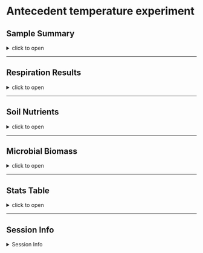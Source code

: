 Antecedent temperature experiment
================

## Sample Summary

<details>
<summary>
click to open
</summary>

Soils from northwest Alaska were homogenized and pre-incubated at -2 and
-6 degrees Celsius for three months after which they were incubated at
2,4,6,8,10 degrees Celsius for one week. After the week long incubation
soils were extracted using 0.5M K2SO4, and chloroform extracted to
measure microbial biomass and nutrient concentrations. Sub-samples were
also sent to PNNL for more comprehensive analysis of organic matter
using FTICR, NMR, GC-MS and LC-MS techniques. Lipidomics were also
performed to ascertain if there were any significant shifts lipids.

| Replicate | Date       | Pre.incubation | Incubation.ID | Incubation.temperauture | ID              | UUID                                 |
|----------:|:-----------|---------------:|:--------------|:------------------------|:----------------|:-------------------------------------|
|         1 | 11/18/2022 |             -2 | A             | 2                       | A-2-1           | 8656c258-a0e4-4755-81ed-f1d862112621 |
|         2 | 11/18/2022 |             -2 | A             | 2                       | A-2-2           | 04cbe581-cd60-44ff-8322-e3c9d0f83b9b |
|         3 | 11/18/2022 |             -2 | A             | 2                       | A-2-3           | 5476356e-c64f-4057-80c1-f75c811fd36e |
|         1 | 11/18/2022 |             -6 | A             | 2                       | A-6-1           | 23e00139-06b9-4e24-9999-02f36c313389 |
|         2 | 11/18/2022 |             -6 | A             | 2                       | A-6-2           | 0377bae3-d808-4dde-a8a3-9b68d5ef26de |
|         3 | 11/18/2022 |             -6 | A             | 2                       | A-6-3           | 537028bc-b721-4650-9b07-7e9a120a86d5 |
|         1 | 11/18/2022 |             -2 | B             | 4                       | B-2-1           | 440dba45-293d-4a1b-bd7e-25ab39357fa2 |
|         2 | 11/18/2022 |             -2 | B             | 4                       | B-2-2           | 8245ad28-be7f-4252-a46d-5fd861c420f5 |
|         3 | 11/18/2022 |             -2 | B             | 4                       | B-2-3           | 1d3baff5-e4c8-4a89-a6c1-8cff831fec47 |
|         1 | 11/18/2022 |             -6 | B             | 4                       | B-6-1           | a045cdb7-4657-4366-ab08-a49b9c9780ae |
|         2 | 11/18/2022 |             -6 | B             | 4                       | B-6-2           | ed8616cf-0423-43c6-a1dd-ec97431309c9 |
|         3 | 11/18/2022 |             -6 | B             | 4                       | B-6-3           | 44e660ac-df81-410a-b264-e345291f1872 |
|         1 | 11/18/2022 |             -2 | C             | 6                       | C-2-1           | dd528c4e-3d60-40c8-b3a6-accce911cbf9 |
|         2 | 11/18/2022 |             -2 | C             | 6                       | C-2-2           | 3efde34c-2e51-4560-bfcb-164de36e563e |
|         3 | 11/18/2022 |             -2 | C             | 6                       | C-2-3           | 96d60bed-37ab-4d96-818d-e43353b81425 |
|         1 | 11/18/2022 |             -6 | C             | 6                       | C-6-1           | d8d73f99-589b-4559-97b6-107d71c0688c |
|         2 | 11/18/2022 |             -6 | C             | 6                       | C-6-2           | fce12027-06e4-41d8-9c98-645c90cdf058 |
|         3 | 11/18/2022 |             -6 | C             | 6                       | C-6-3           | 580e2f97-ae86-4b45-ae91-5f8be28d57f1 |
|         1 | 11/18/2022 |             -2 | D             | 8                       | D-2-1           | a3edfe91-4286-4ded-9d74-6e59008a0f0b |
|         2 | 11/18/2022 |             -2 | D             | 8                       | D-2-2           | 587708ea-5a51-49ee-b7b2-aaff43016145 |
|         3 | 11/18/2022 |             -2 | D             | 8                       | D-2-3           | 571d8331-5027-49c6-9ee0-362ed7654dc5 |
|         1 | 11/18/2022 |             -6 | D             | 8                       | D-6-1           | 48c5aae9-6684-4f19-bea2-28698eed6d5b |
|         2 | 11/18/2022 |             -6 | D             | 8                       | D-6-2           | dc8d0e75-f57d-4236-9ef5-523c6bd7e2e1 |
|         3 | 11/18/2022 |             -6 | D             | 8                       | D-6-3           | da4b7b0d-51ea-43e9-9db0-768352f0dc52 |
|         1 | 11/18/2022 |             -2 | E             | 10                      | E-2-1           | 51bdcfb0-b98e-4b6d-9271-f857553c99ee |
|         2 | 11/18/2022 |             -2 | E             | 10                      | E-2-2           | 1c00ea1c-ab85-41b9-9713-7f74f1aaa2fb |
|         3 | 11/18/2022 |             -2 | E             | 10                      | E-2-3           | 4270be4e-67fc-4f42-811c-bb85d271bf86 |
|         1 | 11/18/2022 |             -6 | E             | 10                      | E-6-1           | a5f82baa-555e-48ef-bc79-8febae160345 |
|         2 | 11/18/2022 |             -6 | E             | 10                      | E-6-2           | 3bac6092-7564-4731-8411-8b5f2df33f3f |
|         3 | 11/18/2022 |             -6 | E             | 10                      | E-6-3           | cefe1d73-c95e-430f-a38a-130e61f11fc9 |
|         1 | 11/13/2022 |             -2 | Pre           | Pre                     | Pre-2-1         | 0301b210-e061-4847-8236-55b4604e86b9 |
|         2 | 11/13/2022 |             -2 | Pre           | Pre                     | Pre-2-2         | d07b9001-0b93-4a1a-92b7-70b238a58a2c |
|         3 | 11/13/2022 |             -2 | Pre           | Pre                     | Pre-2-3         | 392fb7a7-e664-482e-90e7-87a2b5fbaa6e |
|         1 | 11/13/2022 |             -6 | Pre           | Pre                     | Pre-6-1         | 504ecbd1-d7bc-4c8f-9ec9-1d345bff218d |
|         2 | 11/13/2022 |             -6 | Pre           | Pre                     | Pre-6-2         | a389c91b-9593-4b0f-84e7-b911e099c3e3 |
|         3 | 11/13/2022 |             -6 | Pre           | Pre                     | Pre-6-3         | dec78bde-1a26-4368-a537-5b480888b90b |
|        NA |            |             NA |               |                         | Source material | e6b98a07-c63b-47a7-b872-e99320205b34 |

</details>

------------------------------------------------------------------------

## Respiration Results

<details>
<summary>
click to open
</summary>

Respiration measurements were taken daily during the incubation using a
Li-850 bench top respiration unit. Below are the respiration rates for
each sample, as well as the calculates accumulative respiration
rates.linear models are also drawn in represented color, with 95%
confidence interval.

![](AntecedentTemp_report_files/figure-gfm/unnamed-chunk-1-1.png)<!-- -->![](AntecedentTemp_report_files/figure-gfm/unnamed-chunk-1-2.png)<!-- -->![](AntecedentTemp_report_files/figure-gfm/unnamed-chunk-1-3.png)<!-- -->![](AntecedentTemp_report_files/figure-gfm/unnamed-chunk-1-4.png)<!-- -->

</details>

------------------------------------------------------------------------

## Soil Nutrients

<details>
<summary>
click to open
</summary>

Soil K2SO4 extracts were utilized to measure ammonium, Nitrate, Total
free primary amines, phosphate, Total reducing sugars. Below are the
concentration data. An asterisks indicates a significant (p\<= 0.05)
difference in pre-incubation temperature.

![](AntecedentTemp_report_files/figure-gfm/unnamed-chunk-2-1.png)<!-- -->![](AntecedentTemp_report_files/figure-gfm/unnamed-chunk-2-2.png)<!-- -->![](AntecedentTemp_report_files/figure-gfm/unnamed-chunk-2-3.png)<!-- -->![](AntecedentTemp_report_files/figure-gfm/unnamed-chunk-2-4.png)<!-- -->![](AntecedentTemp_report_files/figure-gfm/unnamed-chunk-2-5.png)<!-- -->![](AntecedentTemp_report_files/figure-gfm/unnamed-chunk-2-6.png)<!-- -->![](AntecedentTemp_report_files/figure-gfm/unnamed-chunk-2-7.png)<!-- -->
</details>

------------------------------------------------------------------------

## Microbial Biomass

<details>
<summary>
click to open
</summary>

Soil K2SO4 extracts were utilized to measure ammonium, Nitrate, Total
free primary amines, phosphate, Total reducing sugars. Below is the
concentration data.An asterisks indicates a significant (p\<= 0.05)
difference in pre-incubation temperature.

![](AntecedentTemp_report_files/figure-gfm/unnamed-chunk-3-1.png)<!-- -->![](AntecedentTemp_report_files/figure-gfm/unnamed-chunk-3-2.png)<!-- -->![](AntecedentTemp_report_files/figure-gfm/unnamed-chunk-3-3.png)<!-- -->
</details>

------------------------------------------------------------------------

## Stats Table

<details>
<summary>
click to open
</summary>

Respiration rates were assessed using a Linear Mixed-Effects Models (lme
function from package nlme). Incubation day, incubation temperature, and
preincubation temperature were all shown to be significant. See table
below for p-values. Microbial biomass, TRS, and nutrients from terminal
extractions were assessed for incubation temperatures using an anova
analysis with interaction effects. TRS showed significant variation with
Incubation temperature, pre-incubation temperature, and interaction.
Microbial biomass carbon also showed significant variation with
pre-incubation temperature, but not incubation temperature. All
nutrients had no significant variation.

    ## $`Respiration statistics: anova(lme(Res ~ JD2 + Inc_temp + pre_inc,random = ~1|Sample_ID))`
    ## 
    ## 
    ##                numDF   denDF      F-value     p-value
    ## ------------  ------  ------  -----------  ----------
    ## (Intercept)        1     149   673.355930   0.0000000
    ## JD2                1     149    40.135389   0.0000000
    ## Inc_temp           1      27    91.448720   0.0000000
    ## pre_inc            1      27     6.956082   0.0136884
    ## 
    ## $diffres
    ## 
    ## 
    ## Table: Difference in cumulative respiration between pre incubation temperatures
    ## 
    ##  Inc_temp         -6          -2       Diff
    ## ---------  ---------  ----------  ---------
    ##         2   105.8210    90.26896   15.55202
    ##         4   148.5354   131.09775   17.43764
    ##         6   184.5535   146.32651   38.22700
    ##         8   233.7851   188.78486   45.00021
    ##        10   333.6863   261.20783   72.47846
    ## 
    ## $LastRES_aov
    ##             Df Sum Sq Mean Sq F value   Pr(>F)    
    ## pre_inc      1  10682   10682   22.84 5.51e-05 ***
    ## Inc_temp     1 132694  132694  283.75 7.53e-16 ***
    ## Residuals   27  12627     468                     
    ## ---
    ## Signif. codes:  0 '***' 0.001 '**' 0.01 '*' 0.05 '.' 0.1 ' ' 1
    ## 
    ## $`ANOVA Nutrients and Microbial biomass: aov(conc ~ pre_inc*Inc_temp)`
    ## 
    ## 
    ## Table: Extraction ANOVA results
    ## 
    ## analyte   term                df          sumsq         meansq    statistic     p.value  asterisk 
    ## --------  -----------------  ---  -------------  -------------  -----------  ----------  ---------
    ## FTN       pre_inc              2   1.374035e+04   6.870176e+03    6.4166775   0.0061033  *        
    ## FTN       Inc_temp             5   4.117262e+03   8.234524e+02    0.7690965   0.5816130  NA       
    ## FTN       pre_inc:Inc_temp     5   1.826049e+03   3.652098e+02    0.3411024   0.8826260  NA       
    ## FTN       Residuals           23   2.462552e+04   1.070675e+03           NA          NA  NA       
    ## FTOC      pre_inc              2   7.359999e+04   3.680000e+04    4.7447137   0.0188294  *        
    ## FTOC      Inc_temp             5   1.137154e+05   2.274309e+04    2.9323218   0.0343222  *        
    ## FTOC      pre_inc:Inc_temp     5   3.894616e+04   7.789231e+03    1.0042847   0.4374559  NA       
    ## FTOC      Residuals           23   1.783880e+05   7.755999e+03           NA          NA  NA       
    ## MBC       pre_inc              2   1.202135e+05   6.010674e+04    5.1910967   0.0137863  *        
    ## MBC       Inc_temp             5   1.371886e+05   2.743773e+04    2.3696491   0.0712674  NA       
    ## MBC       pre_inc:Inc_temp     5   5.070313e+04   1.014063e+04    0.8757914   0.5126424  NA       
    ## MBC       Residuals           23   2.663127e+05   1.157881e+04           NA          NA  NA       
    ## MBN       pre_inc              2   7.126838e+03   3.563419e+03    2.8206592   0.0802510  NA       
    ## MBN       Inc_temp             5   2.074324e+03   4.148649e+02    0.3283903   0.8906130  NA       
    ## MBN       pre_inc:Inc_temp     5   3.892345e+03   7.784691e+02    0.6162048   0.6886524  NA       
    ## MBN       Residuals           23   2.905655e+04   1.263328e+03           NA          NA  NA       
    ## NH4       pre_inc              2   2.146117e+00   1.073059e+00    0.9493991   0.4016231  NA       
    ## NH4       Inc_temp             5   4.072849e+00   8.145698e-01    0.7206986   0.6146177  NA       
    ## NH4       pre_inc:Inc_temp     5   9.671207e-01   1.934241e-01    0.1711339   0.9706936  NA       
    ## NH4       Residuals           23   2.599576e+01   1.130250e+00           NA          NA  NA       
    ## NO3       pre_inc              2   2.242756e+02   1.121378e+02    2.9983485   0.0696405  NA       
    ## NO3       Inc_temp             5   2.223114e+02   4.446229e+01    1.1888359   0.3452741  NA       
    ## NO3       pre_inc:Inc_temp     5   6.752124e+01   1.350425e+01    0.3610776   0.8697562  NA       
    ## NO3       Residuals           23   8.601966e+02   3.739985e+01           NA          NA  NA       
    ## PO4       pre_inc              2   2.504600e-03   1.252300e-03    0.0597511   0.9421447  NA       
    ## PO4       Inc_temp             5   9.523150e-02   1.904630e-02    0.9087411   0.4925102  NA       
    ## PO4       pre_inc:Inc_temp     5   3.795490e-02   7.591000e-03    0.3621820   0.8690340  NA       
    ## PO4       Residuals           23   4.820571e-01   2.095900e-02           NA          NA  NA       
    ## TFPA      pre_inc              2   4.188969e+02   2.094485e+02    0.3780633   0.6893668  NA       
    ## TFPA      Inc_temp             5   6.149137e+03   1.229827e+03    2.2198899   0.0869289  NA       
    ## TFPA      pre_inc:Inc_temp     5   4.486744e+02   8.973488e+01    0.1619752   0.9739754  NA       
    ## TFPA      Residuals           23   1.274209e+04   5.540037e+02           NA          NA  NA       
    ## TN        pre_inc              2   9.744179e+03   4.872089e+03   23.0230379   0.0000032  *        
    ## TN        Inc_temp             5   5.353449e+02   1.070690e+02    0.5059540   0.7687186  NA       
    ## TN        pre_inc:Inc_temp     5   1.340024e+03   2.680048e+02    1.2664557   0.3118854  NA       
    ## TN        Residuals           23   4.867214e+03   2.116180e+02           NA          NA  NA       
    ## TOC       pre_inc              2   1.379211e+04   6.896054e+03    2.4475263   0.1087195  NA       
    ## TOC       Inc_temp             5   6.146780e+03   1.229356e+03    0.4363193   0.8185354  NA       
    ## TOC       pre_inc:Inc_temp     5   2.361653e+04   4.723305e+03    1.6763810   0.1803319  NA       
    ## TOC       Residuals           23   6.480389e+04   2.817561e+03           NA          NA  NA       
    ## TRS       pre_inc              2   1.448907e-01   7.244540e-02   42.0381109   0.0000000  *        
    ## TRS       Inc_temp             5   1.822171e-01   3.644340e-02   21.1471412   0.0000001  *        
    ## TRS       pre_inc:Inc_temp     5   1.165281e-01   2.330560e-02   13.5236326   0.0000033  *        
    ## TRS       Residuals           23   3.963650e-02   1.723300e-03           NA          NA  NA       
    ## 
    ## $all_aov
    ## 
    ## 
    ## Table: ANOVA
    ## 
    ## analyte   Inc_temp   term       df          sumsq         meansq    statistic     p.value  asterisk   pre_inc 
    ## --------  ---------  --------  ---  -------------  -------------  -----------  ----------  ---------  --------
    ## FTN       10         pre_inc     1   9.704188e+02   9.704188e+02    1.0086673   0.3720485  NA         -2      
    ## FTN       2          pre_inc     1   5.529072e+01   5.529072e+01    0.0396834   0.8518172  NA         -2      
    ## FTN       4          pre_inc     1   2.986152e+02   2.986152e+02    0.2928154   0.6171500  NA         -2      
    ## FTN       6          pre_inc     1   1.113389e+03   1.113389e+03    1.1433392   0.3451813  NA         -2      
    ## FTN       8          pre_inc     1   1.696253e+01   1.696253e+01    0.0109344   0.9217523  NA         -2      
    ## FTN       Pre        pre_inc     1   1.127396e+03   1.127396e+03    2.3056970   0.2035151  NA         -2      
    ## FTOC      10         pre_inc     1   1.920856e+04   1.920856e+04    5.4031229   0.0807406  NA         -2      
    ## FTOC      2          pre_inc     1   6.554433e+03   6.554433e+03    3.2794098   0.1443938  NA         -2      
    ## FTOC      4          pre_inc     1   1.325938e+03   1.325938e+03    0.0680030   0.8071419  NA         -2      
    ## FTOC      6          pre_inc     1   4.974039e+04   4.974039e+04   15.9326006   0.0162437  *          -2      
    ## FTOC      8          pre_inc     1   1.637648e+04   1.637648e+04    1.1453960   0.3447969  NA         -2      
    ## FTOC      Pre        pre_inc     1   3.756575e+02   3.756575e+02    0.2937685   0.6165971  NA         -2      
    ## MBC       10         pre_inc     1   1.389823e+04   1.389823e+04    1.9848722   0.2316627  NA         -2      
    ## MBC       2          pre_inc     1   1.363457e+04   1.363457e+04    1.1527277   0.3434327  NA         -2      
    ## MBC       4          pre_inc     1   2.841043e+03   2.841043e+03    0.1145369   0.7520553  NA         -2      
    ## MBC       6          pre_inc     1   5.573124e+04   5.573124e+04   29.6434496   0.0055263  *          -2      
    ## MBC       8          pre_inc     1   7.862607e+04   7.862607e+04    3.8526903   0.1211613  NA         -2      
    ## MBC       Pre        pre_inc     1   3.431506e+01   3.431506e+01    0.0123831   0.9167550  NA         -2      
    ## MBN       10         pre_inc     1   1.233809e+03   1.233809e+03    1.2071428   0.3335874  NA         -2      
    ## MBN       2          pre_inc     1   2.139296e+03   2.139296e+03    1.2370392   0.3283795  NA         -2      
    ## MBN       4          pre_inc     1   8.822089e+02   8.822089e+02    1.2989685   0.3180166  NA         -2      
    ## MBN       6          pre_inc     1   2.730024e+03   2.730024e+03    4.7993456   0.0936146  NA         -2      
    ## MBN       8          pre_inc     1   1.983172e+02   1.983172e+02    0.1055512   0.7615490  NA         -2      
    ## MBN       Pre        pre_inc     1   2.234213e+03   2.234213e+03    1.4646347   0.2928175  NA         -2      
    ## NH4       10         pre_inc     1   5.683342e-01   5.683342e-01    0.2529979   0.6414052  NA         -2      
    ## NH4       2          pre_inc     1   7.612635e-01   7.612635e-01    1.5405192   0.2823559  NA         -2      
    ## NH4       4          pre_inc     1   2.492229e-01   2.492229e-01    0.2016086   0.6766778  NA         -2      
    ## NH4       6          pre_inc     1   4.177801e-01   4.177801e-01    0.3469364   0.5875093  NA         -2      
    ## NH4       8          pre_inc     1   1.263096e-01   1.263096e-01    0.1111304   0.7556028  NA         -2      
    ## NH4       Pre        pre_inc     1   1.099181e+00   1.099181e+00    1.4060443   0.3013391  NA         -2      
    ## NO3       10         pre_inc     1   1.141018e+01   1.141018e+01    0.4077239   0.5578544  NA         -2      
    ## NO3       2          pre_inc     1   1.038974e+01   1.038974e+01    0.2907553   0.6183494  NA         -2      
    ## NO3       4          pre_inc     1   2.983945e+01   2.983945e+01    0.6729559   0.4580939  NA         -2      
    ## NO3       6          pre_inc     1   1.554907e+02   1.554907e+02    1.8269956   0.2478633  NA         -2      
    ## NO3       8          pre_inc     1   7.607999e+00   7.607999e+00    0.4375319   0.5444752  NA         -2      
    ## NO3       Pre        pre_inc     1   4.723382e+00   4.723382e+00    0.3050063   0.6101664  NA         -2      
    ## PO4       10         pre_inc     1   1.171390e-02   1.171390e-02    0.3990182   0.5618972  NA         -2      
    ## PO4       2          pre_inc     1   9.147100e-03   9.147100e-03    0.2682536   0.6318337  NA         -2      
    ## PO4       4          pre_inc     1   2.241500e-03   2.241500e-03    0.2457036   0.6461146  NA         -2      
    ## PO4       6          pre_inc     1   5.686900e-03   5.686900e-03    0.4691925   0.5309901  NA         -2      
    ## PO4       8          pre_inc     1   8.714200e-03   8.714200e-03    0.2531989   0.6412767  NA         -2      
    ## PO4       Pre        pre_inc     1   4.029000e-03   4.029000e-03    0.2752604   0.6275571  NA         -2      
    ## TFPA      10         pre_inc     1   1.002549e+02   1.002549e+02    0.1521958   0.7163292  NA         -2      
    ## TFPA      2          pre_inc     1   1.354703e+02   1.354703e+02    0.3576545   0.5820257  NA         -2      
    ## TFPA      4          pre_inc     1   5.460927e+01   5.460927e+01    0.1153671   0.7511998  NA         -2      
    ## TFPA      6          pre_inc     1   1.749194e+01   1.749194e+01    0.0150410   0.9083058  NA         -2      
    ## TFPA      8          pre_inc     1   1.527346e+02   1.527346e+02    0.7731629   0.4288928  NA         -2      
    ## TFPA      Pre        pre_inc     1   3.533799e+01   3.533799e+01    0.0420384   0.8475575  NA         -2      
    ## TN        10         pre_inc     1   1.579319e+01   1.579319e+01    0.1152980   0.7512709  NA         -2      
    ## TN        2          pre_inc     1   1.506740e+03   1.506740e+03   48.1175133   0.0022680  *          -2      
    ## TN        4          pre_inc     1   1.542940e+02   1.542940e+02    1.8952615   0.2406422  NA         -2      
    ## TN        6          pre_inc     1   3.565357e+02   3.565357e+02    0.9268975   0.3901903  NA         -2      
    ## TN        8          pre_inc     1   9.928019e+01   9.928019e+01    1.1578896   0.3424777  NA         -2      
    ## TN        Pre        pre_inc     1   1.874366e+02   1.874366e+02    0.5665436   0.4935086  NA         -2      
    ## TOC       10         pre_inc     1   4.286625e+02   4.286625e+02    0.1547583   0.7140965  NA         -2      
    ## TOC       2          pre_inc     1   1.282193e+03   1.282193e+03    0.2382082   0.6510487  NA         -2      
    ## TOC       4          pre_inc     1   8.048758e+03   8.048758e+03    3.0385624   0.1562622  NA         -2      
    ## TOC       6          pre_inc     1   1.702795e+02   1.702795e+02    0.0639856   0.8127719  NA         -2      
    ## TOC       8          pre_inc     1   2.323575e+04   2.323575e+04   12.0526479   0.0255442  *          -2      
    ## TOC       Pre        pre_inc     1   1.828979e+02   1.828979e+02    0.1837768   0.6902250  NA         -2      
    ## TRS       10         pre_inc     1   2.307700e-03   2.307700e-03    3.5962040   0.1307860  NA         -2      
    ## TRS       2          pre_inc     1   4.489800e-03   4.489800e-03    3.6300889   0.1294484  NA         -2      
    ## TRS       4          pre_inc     1   9.825300e-03   9.825300e-03    1.7912618   0.2517831  NA         -2      
    ## TRS       6          pre_inc     1   1.962000e-03   1.962000e-03    3.2171051   0.1473268  NA         -2      
    ## TRS       8          pre_inc     1   3.718600e-03   3.718600e-03    3.3399134   0.1416310  NA         -2      
    ## TRS       Pre        pre_inc     1   1.403133e-01   1.403133e-01   18.1841703   0.0130091  *          -2      
    ## 
    ## $Dunnett_label_all
    ## 
    ## 
    ## Table: Dunnett test results comparing T0 and pre incubations to all
    ## 
    ## analyte   pre_inc     Incubation.ID         pval  pre   Inc_temp 
    ## --------  ----------  --------------  ----------  ----  ---------
    ## FTN       -2 vs pre   A                0.9979413        2        
    ## FTN       -2 vs pre   B                0.7681905        4        
    ## FTN       -2 vs pre   C                0.6760819        6        
    ## FTN       -2 vs pre   D                0.9965021        8        
    ## FTN       -2 vs pre   E                0.9980328        10       
    ## FTN       -6 vs pre   A                0.6560239        2        
    ## FTN       -6 vs pre   B                0.3715264        4        
    ## FTN       -6 vs pre   C                0.5832674        6        
    ## FTN       -6 vs pre   D                0.4015405        8        
    ## FTN       -6 vs pre   E                0.9914342        10       
    ## FTN       -2 vs T0    A                0.0011579  *     2        
    ## FTN       -2 vs T0    B                0.0001090  *     4        
    ## FTN       -2 vs T0    C                0.0001265  *     6        
    ## FTN       -2 vs T0    D                0.0005455  *     8        
    ## FTN       -2 vs T0    E                0.0043965  *     10       
    ## FTN       -2 vs T0    Pre              0.0153008  *     Pre      
    ## FTN       -6 vs T0    A                0.0010798  *     2        
    ## FTN       -6 vs T0    B                0.0001303  *     4        
    ## FTN       -6 vs T0    C                0.0001549  *     6        
    ## FTN       -6 vs T0    D                0.0004764  *     8        
    ## FTN       -6 vs T0    E                0.0044290  *     10       
    ## FTN       -6 vs T0    Pre              0.0153128  *     Pre      
    ## FTOC      -2 vs pre   A                0.7962177        2        
    ## FTOC      -2 vs pre   B                0.8238421        4        
    ## FTOC      -2 vs pre   C                0.0440257  *     6        
    ## FTOC      -2 vs pre   D                0.1579983        8        
    ## FTOC      -2 vs pre   E                0.9916722        10       
    ## FTOC      -6 vs pre   A                0.9987342        2        
    ## FTOC      -6 vs pre   B                0.3868210        4        
    ## FTOC      -6 vs pre   C                0.9369373        6        
    ## FTOC      -6 vs pre   D                0.7574021        8        
    ## FTOC      -6 vs pre   E                0.7739932        10       
    ## FTOC      -2 vs T0    A                0.7717669        2        
    ## FTOC      -2 vs T0    B                0.2918679        4        
    ## FTOC      -2 vs T0    C                0.0793810        6        
    ## FTOC      -2 vs T0    D                0.1314621        8        
    ## FTOC      -2 vs T0    E                1.0000000        10       
    ## FTOC      -2 vs T0    Pre              0.9994284        Pre      
    ## FTOC      -6 vs T0    A                0.7717901        2        
    ## FTOC      -6 vs T0    B                0.2922484        4        
    ## FTOC      -6 vs T0    C                0.0793801        6        
    ## FTOC      -6 vs T0    D                0.1314310        8        
    ## FTOC      -6 vs T0    E                1.0000000        10       
    ## FTOC      -6 vs T0    Pre              0.9994286        Pre      
    ## MBC       -2 vs pre   A                0.7994171        2        
    ## MBC       -2 vs pre   B                0.5890417        4        
    ## MBC       -2 vs pre   C                0.1497852        6        
    ## MBC       -2 vs pre   D                0.0716158        8        
    ## MBC       -2 vs pre   E                0.9972871        10       
    ## MBC       -6 vs pre   A                1.0000000        2        
    ## MBC       -6 vs pre   B                0.7529607        4        
    ## MBC       -6 vs pre   C                0.9976522        6        
    ## MBC       -6 vs pre   D                0.9946301        8        
    ## MBC       -6 vs pre   E                0.8993364        10       
    ## MBC       -2 vs T0    A                0.9736075        2        
    ## MBC       -2 vs T0    B                0.5470266        4        
    ## MBC       -2 vs T0    C                0.4042268        6        
    ## MBC       -2 vs T0    D                0.2480643        8        
    ## MBC       -2 vs T0    E                0.9998140        10       
    ## MBC       -2 vs T0    Pre              1.0000000        Pre      
    ## MBC       -6 vs T0    A                0.9736156        2        
    ## MBC       -6 vs T0    B                0.5469190        4        
    ## MBC       -6 vs T0    C                0.4043105        6        
    ## MBC       -6 vs T0    D                0.2483009        8        
    ## MBC       -6 vs T0    E                0.9998143        10       
    ## MBC       -6 vs T0    Pre              1.0000000        Pre      
    ## MBN       -2 vs pre   A                0.9603288        2        
    ## MBN       -2 vs pre   B                0.9438618        4        
    ## MBN       -2 vs pre   C                0.7635565        6        
    ## MBN       -2 vs pre   D                0.9987577        8        
    ## MBN       -2 vs pre   E                0.9999821        10       
    ## MBN       -6 vs pre   A                0.9424309        2        
    ## MBN       -6 vs pre   B                0.6471013        4        
    ## MBN       -6 vs pre   C                0.8185986        6        
    ## MBN       -6 vs pre   D                0.4536713        8        
    ## MBN       -6 vs pre   E                0.9842675        10       
    ## MBN       -2 vs T0    A                0.4547279        2        
    ## MBN       -2 vs T0    B                0.2636467        4        
    ## MBN       -2 vs T0    C                0.2357440        6        
    ## MBN       -2 vs T0    D                0.4766521        8        
    ## MBN       -2 vs T0    E                0.7313977        10       
    ## MBN       -2 vs T0    Pre              0.9286402        Pre      
    ## MBN       -6 vs T0    A                0.4547370        2        
    ## MBN       -6 vs T0    B                0.2639751        4        
    ## MBN       -6 vs T0    C                0.2359799        6        
    ## MBN       -6 vs T0    D                0.4765882        8        
    ## MBN       -6 vs T0    E                0.7314265        10       
    ## MBN       -6 vs T0    Pre              0.9286234        Pre      
    ## NH4       -2 vs pre   A                0.9995384        2        
    ## NH4       -2 vs pre   B                0.9581902        4        
    ## NH4       -2 vs pre   C                0.9999902        6        
    ## NH4       -2 vs pre   D                0.9942139        8        
    ## NH4       -2 vs pre   E                0.7215188        10       
    ## NH4       -6 vs pre   A                0.9948835        2        
    ## NH4       -6 vs pre   B                0.7334408        4        
    ## NH4       -6 vs pre   C                0.9988618        6        
    ## NH4       -6 vs pre   D                0.8326838        8        
    ## NH4       -6 vs pre   E                0.5844485        10       
    ## NH4       -2 vs T0    A                0.3653934        2        
    ## NH4       -2 vs T0    B                0.8657237        4        
    ## NH4       -2 vs T0    C                0.2262959        6        
    ## NH4       -2 vs T0    D                0.3523098        8        
    ## NH4       -2 vs T0    E                0.9973346        10       
    ## NH4       -2 vs T0    Pre              0.1816059        Pre      
    ## NH4       -6 vs T0    A                0.3657852        2        
    ## NH4       -6 vs T0    B                0.8657226        4        
    ## NH4       -6 vs T0    C                0.2262874        6        
    ## NH4       -6 vs T0    D                0.3523428        8        
    ## NH4       -6 vs T0    E                0.9973352        10       
    ## NH4       -6 vs T0    Pre              0.1816166        Pre      
    ## NO3       -2 vs pre   A                0.9962806        2        
    ## NO3       -2 vs pre   B                0.9779561        4        
    ## NO3       -2 vs pre   C                0.9033214        6        
    ## NO3       -2 vs pre   D                0.9714382        8        
    ## NO3       -2 vs pre   E                0.7132988        10       
    ## NO3       -6 vs pre   A                0.9998735        2        
    ## NO3       -6 vs pre   B                0.7489561        4        
    ## NO3       -6 vs pre   C                0.8231929        6        
    ## NO3       -6 vs pre   D                0.9486330        8        
    ## NO3       -6 vs pre   E                0.5939799        10       
    ## NO3       -2 vs T0    A                0.9995940        2        
    ## NO3       -2 vs T0    B                0.3616761        4        
    ## NO3       -2 vs T0    C                0.9353890        6        
    ## NO3       -2 vs T0    D                0.5144187        8        
    ## NO3       -2 vs T0    E                0.1398577        10       
    ## NO3       -2 vs T0    Pre              0.9690962        Pre      
    ## NO3       -6 vs T0    A                0.9995935        2        
    ## NO3       -6 vs T0    B                0.3614356        4        
    ## NO3       -6 vs T0    C                0.9353961        6        
    ## NO3       -6 vs T0    D                0.5143105        8        
    ## NO3       -6 vs T0    E                0.1399355        10       
    ## NO3       -6 vs T0    Pre              0.9690942        Pre      
    ## PO4       -2 vs pre   A                0.9598565        2        
    ## PO4       -2 vs pre   B                0.9577298        4        
    ## PO4       -2 vs pre   C                0.9999999        6        
    ## PO4       -2 vs pre   D                0.9962457        8        
    ## PO4       -2 vs pre   E                0.9040593        10       
    ## PO4       -6 vs pre   A                0.9896203        2        
    ## PO4       -6 vs pre   B                0.4902208        4        
    ## PO4       -6 vs pre   C                0.8111585        6        
    ## PO4       -6 vs pre   D                0.9164301        8        
    ## PO4       -6 vs pre   E                0.9771024        10       
    ## PO4       -2 vs T0    A                0.8712547        2        
    ## PO4       -2 vs T0    B                0.9999761        4        
    ## PO4       -2 vs T0    C                0.7960811        6        
    ## PO4       -2 vs T0    D                0.5392562        8        
    ## PO4       -2 vs T0    E                0.9486926        10       
    ## PO4       -2 vs T0    Pre              0.3888164        Pre      
    ## PO4       -6 vs T0    A                0.8711275        2        
    ## PO4       -6 vs T0    B                0.9999761        4        
    ## PO4       -6 vs T0    C                0.7961329        6        
    ## PO4       -6 vs T0    D                0.5390815        8        
    ## PO4       -6 vs T0    E                0.9486882        10       
    ## PO4       -6 vs T0    Pre              0.3891995        Pre      
    ## TFPA      -2 vs pre   A                0.6773760        2        
    ## TFPA      -2 vs pre   B                0.9748824        4        
    ## TFPA      -2 vs pre   C                0.6027642        6        
    ## TFPA      -2 vs pre   D                0.9379049        8        
    ## TFPA      -2 vs pre   E                0.4642096        10       
    ## TFPA      -6 vs pre   A                0.5750847        2        
    ## TFPA      -6 vs pre   B                0.9694025        4        
    ## TFPA      -6 vs pre   C                0.8846922        6        
    ## TFPA      -6 vs pre   D                0.9999960        8        
    ## TFPA      -6 vs pre   E                0.4214289        10       
    ## TFPA      -2 vs T0    A                0.1496490        2        
    ## TFPA      -2 vs T0    B                0.6860061        4        
    ## TFPA      -2 vs T0    C                0.2578813        6        
    ## TFPA      -2 vs T0    D                0.9163924        8        
    ## TFPA      -2 vs T0    E                0.0619437        10       
    ## TFPA      -2 vs T0    Pre              0.9980040        Pre      
    ## TFPA      -6 vs T0    A                0.1496100        2        
    ## TFPA      -6 vs T0    B                0.6860304        4        
    ## TFPA      -6 vs T0    C                0.2580943        6        
    ## TFPA      -6 vs T0    D                0.9163631        8        
    ## TFPA      -6 vs T0    E                0.0619279        10       
    ## TFPA      -6 vs T0    Pre              0.9980049        Pre      
    ## TN        -2 vs pre   A                0.9259280        2        
    ## TN        -2 vs pre   B                0.9209413        4        
    ## TN        -2 vs pre   C                0.9997501        6        
    ## TN        -2 vs pre   D                0.5477260        8        
    ## TN        -2 vs pre   E                0.9931486        10       
    ## TN        -6 vs pre   A                0.5232559        2        
    ## TN        -6 vs pre   B                0.7784432        4        
    ## TN        -6 vs pre   C                0.8763919        6        
    ## TN        -6 vs pre   D                0.9994300        8        
    ## TN        -6 vs pre   E                0.9958018        10       
    ## TN        -2 vs T0    A                0.0010009  *     2        
    ## TN        -2 vs T0    B                0.0001245  *     4        
    ## TN        -2 vs T0    C                0.0003673  *     6        
    ## TN        -2 vs T0    D                0.0001178  *     8        
    ## TN        -2 vs T0    E                0.0009335  *     10       
    ## TN        -2 vs T0    Pre              0.0012234  *     Pre      
    ## TN        -6 vs T0    A                0.0008672  *     2        
    ## TN        -6 vs T0    B                0.0001464  *     4        
    ## TN        -6 vs T0    C                0.0003350  *     6        
    ## TN        -6 vs T0    D                0.0002123  *     8        
    ## TN        -6 vs T0    E                0.0011472  *     10       
    ## TN        -6 vs T0    Pre              0.0011630  *     Pre      
    ## TOC       -2 vs pre   A                0.9813098        2        
    ## TOC       -2 vs pre   B                0.5937603        4        
    ## TOC       -2 vs pre   C                1.0000000        6        
    ## TOC       -2 vs pre   D                0.1714814        8        
    ## TOC       -2 vs pre   E                1.0000000        10       
    ## TOC       -6 vs pre   A                0.9874485        2        
    ## TOC       -6 vs pre   B                0.9344477        4        
    ## TOC       -6 vs pre   C                0.9792103        6        
    ## TOC       -6 vs pre   D                0.7923686        8        
    ## TOC       -6 vs pre   E                0.9998896        10       
    ## TOC       -2 vs T0    A                0.9924591        2        
    ## TOC       -2 vs T0    B                0.9999973        4        
    ## TOC       -2 vs T0    C                0.9138902        6        
    ## TOC       -2 vs T0    D                0.9996461        8        
    ## TOC       -2 vs T0    E                0.9966912        10       
    ## TOC       -2 vs T0    Pre              0.9884523        Pre      
    ## TOC       -6 vs T0    A                0.9924580        2        
    ## TOC       -6 vs T0    B                0.9999973        4        
    ## TOC       -6 vs T0    C                0.9138572        6        
    ## TOC       -6 vs T0    D                0.9996463        8        
    ## TOC       -6 vs T0    E                0.9966866        10       
    ## TOC       -6 vs T0    Pre              0.9884551        Pre      
    ## TRS       -2 vs pre   A                0.9999005        2        
    ## TRS       -2 vs pre   B                0.9999962        4        
    ## TRS       -2 vs pre   C                0.9970319        6        
    ## TRS       -2 vs pre   D                0.3957445        8        
    ## TRS       -2 vs pre   E                0.0646227        10       
    ## TRS       -6 vs pre   A                0.0000222  *     2        
    ## TRS       -6 vs pre   B                0.0000685  *     4        
    ## TRS       -6 vs pre   C                0.0000028  *     6        
    ## TRS       -6 vs pre   D                0.0000001  *     8        
    ## TRS       -6 vs pre   E                0.0000000  *     10       
    ## TRS       -2 vs T0    A                0.0063099  *     2        
    ## TRS       -2 vs T0    B                0.0063384  *     4        
    ## TRS       -2 vs T0    C                0.0010625  *     6        
    ## TRS       -2 vs T0    D                0.0000725  *     8        
    ## TRS       -2 vs T0    E                0.0000011  *     10       
    ## TRS       -2 vs T0    Pre              0.4923386        Pre      
    ## TRS       -6 vs T0    A                0.0062211  *     2        
    ## TRS       -6 vs T0    B                0.0065978  *     4        
    ## TRS       -6 vs T0    C                0.0010270  *     6        
    ## TRS       -6 vs T0    D                0.0000558  *     8        
    ## TRS       -6 vs T0    E                0.0000007  *     10       
    ## TRS       -6 vs T0    Pre              0.4925597        Pre      
    ## 
    ## $all_aov3
    ## 
    ## 
    ## Table: Extraction ANOVA results nutrients and TRS
    ## 
    ## analyte   term                df          sumsq         meansq    statistic     p.value  asterisk 
    ## --------  -----------------  ---  -------------  -------------  -----------  ----------  ---------
    ## NH4       pre_inc              2   2.146117e+00      1.0730587    0.9493991   0.4016231  NA       
    ## NH4       Inc_temp             5   4.072849e+00      0.8145698    0.7206986   0.6146177  NA       
    ## NH4       pre_inc:Inc_temp     5   9.671207e-01      0.1934241    0.1711339   0.9706936  NA       
    ## NH4       Residuals           23   2.599576e+01      1.1302503           NA          NA  NA       
    ## NO3       pre_inc              2   2.242756e+02    112.1377965    2.9983485   0.0696405  NA       
    ## NO3       Inc_temp             5   2.223114e+02     44.4622878    1.1888359   0.3452741  NA       
    ## NO3       pre_inc:Inc_temp     5   6.752124e+01     13.5042488    0.3610776   0.8697562  NA       
    ## NO3       Residuals           23   8.601966e+02     37.3998535           NA          NA  NA       
    ## PO4       pre_inc              2   2.504600e-03      0.0012523    0.0597511   0.9421447  NA       
    ## PO4       Inc_temp             5   9.523150e-02      0.0190463    0.9087411   0.4925102  NA       
    ## PO4       pre_inc:Inc_temp     5   3.795490e-02      0.0075910    0.3621820   0.8690340  NA       
    ## PO4       Residuals           23   4.820571e-01      0.0209590           NA          NA  NA       
    ## TFPA      pre_inc              2   4.188969e+02    209.4484748    0.3780633   0.6893668  NA       
    ## TFPA      Inc_temp             5   6.149137e+03   1229.8273211    2.2198899   0.0869289  NA       
    ## TFPA      pre_inc:Inc_temp     5   4.486744e+02     89.7348786    0.1619752   0.9739754  NA       
    ## TFPA      Residuals           23   1.274209e+04    554.0037414           NA          NA  NA       
    ## TRS       pre_inc              2   1.448907e-01      0.0724454   42.0381109   0.0000000  *        
    ## TRS       Inc_temp             5   1.822171e-01      0.0364434   21.1471412   0.0000001  *        
    ## TRS       pre_inc:Inc_temp     5   1.165281e-01      0.0233056   13.5236326   0.0000033  *        
    ## TRS       Residuals           23   3.963650e-02      0.0017233           NA          NA  NA       
    ## 
    ## $all_aov4
    ## 
    ## 
    ## Table: Extraction ANOVA results microbial biomass
    ## 
    ## analyte   term                df        sumsq       meansq   statistic     p.value  asterisk 
    ## --------  -----------------  ---  -----------  -----------  ----------  ----------  ---------
    ## MBC       pre_inc              2   120213.484   60106.7422   5.1910967   0.0137863  *        
    ## MBC       Inc_temp             5   137188.626   27437.7252   2.3696491   0.0712674  NA       
    ## MBC       pre_inc:Inc_temp     5    50703.129   10140.6258   0.8757914   0.5126424  NA       
    ## MBC       Residuals           23   266312.717   11578.8138          NA          NA  NA       
    ## MBN       pre_inc              2     7126.838    3563.4189   2.8206592   0.0802510  NA       
    ## MBN       Inc_temp             5     2074.324     414.8649   0.3283903   0.8906130  NA       
    ## MBN       pre_inc:Inc_temp     5     3892.345     778.4691   0.6162048   0.6886524  NA       
    ## MBN       Residuals           23    29056.553    1263.3284          NA          NA  NA

</details>

------------------------------------------------------------------------

## Session Info

<details>
<summary>
Session Info
</summary>

Date run: 2024-02-01

    ## R version 4.3.2 (2023-10-31 ucrt)
    ## Platform: x86_64-w64-mingw32/x64 (64-bit)
    ## Running under: Windows 11 x64 (build 22621)
    ## 
    ## Matrix products: default
    ## 
    ## 
    ## locale:
    ## [1] LC_COLLATE=English_United States.utf8 
    ## [2] LC_CTYPE=English_United States.utf8   
    ## [3] LC_MONETARY=English_United States.utf8
    ## [4] LC_NUMERIC=C                          
    ## [5] LC_TIME=English_United States.utf8    
    ## 
    ## time zone: America/Los_Angeles
    ## tzcode source: internal
    ## 
    ## attached base packages:
    ## [1] grid      stats     graphics  grDevices utils     datasets  methods  
    ## [8] base     
    ## 
    ## other attached packages:
    ##  [1] ropls_1.34.0        trelliscopejs_0.2.6 pmartR_2.4.1       
    ##  [4] agricolae_1.3-7     knitr_1.45          nlme_3.1-163       
    ##  [7] cowplot_1.1.1       ggpubr_0.6.0        janitor_2.2.0      
    ## [10] pracma_2.4.4        reshape2_1.4.4      ggbiplot_0.55      
    ## [13] scales_1.3.0        plyr_1.8.9          vegan_2.6-4        
    ## [16] lattice_0.21-9      permute_0.9-7       lubridate_1.9.3    
    ## [19] forcats_1.0.0       stringr_1.5.1       dplyr_1.1.4        
    ## [22] purrr_1.0.2         readr_2.1.4         tidyr_1.3.0        
    ## [25] tibble_3.2.1        ggplot2_3.4.4       tidyverse_2.0.0    
    ## [28] tarchetypes_0.7.9   targets_1.3.2      
    ## 
    ## loaded via a namespace (and not attached):
    ##  [1] bitops_1.0-7                polynom_1.4-1              
    ##  [3] MultiDataSet_1.30.0         rlang_1.1.2                
    ##  [5] magrittr_2.0.3              snakecase_0.11.1           
    ##  [7] matrixStats_1.2.0           compiler_4.3.2             
    ##  [9] mgcv_1.9-0                  callr_3.7.3                
    ## [11] vctrs_0.6.4                 pkgconfig_2.0.3            
    ## [13] crayon_1.5.2                fastmap_1.1.1              
    ## [15] XVector_0.42.0              backports_1.4.1            
    ## [17] labeling_0.4.3              utf8_1.2.4                 
    ## [19] rmarkdown_2.25              tzdb_0.4.0                 
    ## [21] ps_1.7.5                    MultiAssayExperiment_1.28.0
    ## [23] xfun_0.41                   zlibbioc_1.48.0            
    ## [25] GenomeInfoDb_1.38.5         jsonlite_1.8.8             
    ## [27] progress_1.2.2              highr_0.10                 
    ## [29] DelayedArray_0.28.0         broom_1.0.5                
    ## [31] parallel_4.3.2              prettyunits_1.2.0          
    ## [33] cluster_2.1.4               R6_2.5.1                   
    ## [35] DistributionUtils_0.6-1     stringi_1.8.2              
    ## [37] limma_3.58.1                car_3.1-2                  
    ## [39] GenomicRanges_1.54.1        Rcpp_1.0.11                
    ## [41] SummarizedExperiment_1.32.0 iterators_1.0.14           
    ## [43] base64enc_0.1-3             IRanges_2.36.0             
    ## [45] Matrix_1.6-1.1              splines_4.3.2              
    ## [47] igraph_1.5.1                timechange_0.2.0           
    ## [49] tidyselect_1.2.0            rstudioapi_0.15.0          
    ## [51] abind_1.4-5                 yaml_2.3.7                 
    ## [53] AlgDesign_1.2.1             codetools_0.2-19           
    ## [55] processx_3.8.2              Biobase_2.62.0             
    ## [57] withr_2.5.2                 evaluate_0.23              
    ## [59] mclust_6.0.1                pillar_1.9.0               
    ## [61] MatrixGenerics_1.14.0       carData_3.0-5              
    ## [63] checkmate_2.3.0             foreach_1.5.2              
    ## [65] stats4_4.3.2                generics_0.1.3             
    ## [67] RCurl_1.98-1.14             hms_1.1.3                  
    ## [69] S4Vectors_0.40.2            munsell_0.5.0              
    ## [71] calibrate_1.7.7             base64url_1.4              
    ## [73] glue_1.6.2                  tools_4.3.2                
    ## [75] data.table_1.14.8           webshot_0.5.5              
    ## [77] ggsignif_0.6.4              fs_1.6.3                   
    ## [79] colorspace_2.1-0            GenomeInfoDbData_1.2.11    
    ## [81] cli_3.6.1                   fansi_1.0.5                
    ## [83] S4Arrays_1.2.0              gtable_0.3.4               
    ## [85] autocogs_0.1.4              rstatix_0.7.2              
    ## [87] digest_0.6.33               BiocGenerics_0.48.1        
    ## [89] SparseArray_1.2.3           farver_2.1.1               
    ## [91] htmltools_0.5.7             lifecycle_1.0.4            
    ## [93] statmod_1.5.0               qqman_0.1.9                
    ## [95] MASS_7.3-60

</details>
